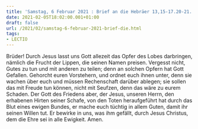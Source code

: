 ```yaml
---
title: 'Samstag, 6 Februar 2021 : Brief an die Hebräer 13,15-17.20-21.'
date: 2021-02-05T18:02:00.001+01:00
draft: false
url: /2021/02/samstag-6-februar-2021-brief-die.html
tags: 
- LECTIO
---
```


Brüder! Durch Jesus lasst uns Gott allezeit das Opfer des Lobes darbringen, nämlich die Frucht der Lippen, die seinen Namen preisen. Vergesst nicht, Gutes zu tun und mit anderen zu teilen; denn an solchen Opfern hat Gott Gefallen. Gehorcht euren Vorstehern, und ordnet euch ihnen unter, denn sie wachen über euch und müssen Rechenschaft darüber ablegen; sie sollen das mit Freude tun können, nicht mit Seufzen, denn das wäre zu eurem Schaden. Der Gott des Friedens aber, der Jesus, unseren Herrn, den erhabenen Hirten seiner Schafe, von den Toten heraufgeführt hat durch das Blut eines ewigen Bundes, er mache euch tüchtig in allem Guten, damit ihr seinen Willen tut. Er bewirke in uns, was ihm gefällt, durch Jesus Christus, dem die Ehre sei in alle Ewigkeit. Amen.